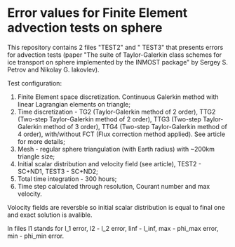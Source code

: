 # Error values for Finite Element advection tests on sphere
This repository contains 2 files "TEST2" and " TEST3" that presents errors for advection tests (paper "The suite of Taylor-Galerkin class schemes for ice transport on sphere implemented by the INMOST package" by Sergey S. Petrov and Nikolay G. Iakovlev).

Test configuration:
1. Finite Element space discretization. Continuous Galerkin method with linear Lagrangian elements on triangle;
2. Time discretization - TG2 (Taylor-Galerkin method of 2 order), TTG2 (Two-step Taylor-Galerkin method of 2 order), TTG3 (Two-step Taylor-Galerkin method of 3 order), TTG4 (Two-step Taylor-Galerkin method of 4 order), with/without FCT (Flux correction method applied). See article for more details;
3. Mesh - regular sphere triangulation (with Earth radius) with ~200km triangle size;
4. Initial scalar distribution and velocity field (see article), TEST2 - SC+ND1, TEST3 - SC+ND2;
5. Total time integration - 300 hours;
6. Time step calculated through resolution, Courant number and max velocity.

Volocity fields are reversble so initial scalar distribution is equal to final one and exact solution is avalible.

In files l1 stands for l_1 error, l2 - l_2 error, linf - l_inf, max - phi_max error, min - phi_min error.
